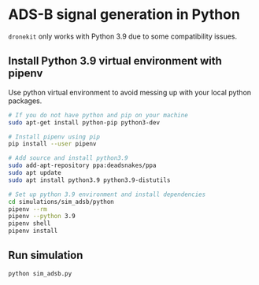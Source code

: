 # ADS-B signal generation in Python
`dronekit` only works with Python 3.9 due to some compatibility issues.

## Install Python 3.9 virtual environment with pipenv
Use python virtual environment to avoid messing up with your local python packages. 

```bash
# If you do not have python and pip on your machine 
sudo apt-get install python-pip python3-dev

# Install pipenv using pip
pip install --user pipenv

# Add source and install python3.9
sudo add-apt-repository ppa:deadsnakes/ppa 
sudo apt update 
sudo apt install python3.9 python3.9-distutils

# Set up python 3.9 environment and install dependencies
cd simulations/sim_adsb/python
pipenv --rm
pipenv --python 3.9
pipenv shell
pipenv install
```

## Run simulation
```bash
python sim_adsb.py
```


